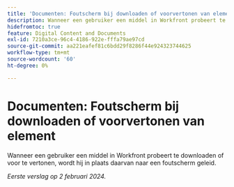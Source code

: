 ```yaml
---
title: 'Documenten: Foutscherm bij downloaden of voorvertonen van element'
description: Wanneer een gebruiker een middel in Workfront probeert te downloaden of voor te vertonen, wordt hij in plaats daarvan naar een foutscherm geleid.
hidefromtoc: true
feature: Digital Content and Documents
exl-id: 7210a3ce-96c4-4186-922e-fffa79ae97cd
source-git-commit: aa221eafef81c6bdd29f8286f44e924323744625
workflow-type: tm+mt
source-wordcount: '60'
ht-degree: 0%

---
```


# Documenten: Foutscherm bij downloaden of voorvertonen van element


<!--
>[!NOTE]
>
>This issue was fixed on June 13, 2024.
-->

Wanneer een gebruiker een middel in Workfront probeert te downloaden of voor te vertonen, wordt hij in plaats daarvan naar een foutscherm geleid.

_Eerste verslag op 2 februari 2024._
